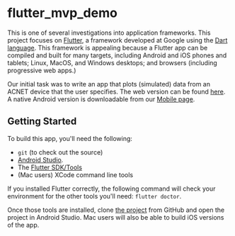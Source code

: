 # flutter_mvp_demo

This is one of several investigations into application frameworks. This project
focuses on [Flutter](https://flutter.dev), a framework developed at Google
using the [Dart language](https://dart.dev). This framework is appealing
because a Flutter app can be compiled and built for many targets, including
Android and iOS phones and tablets; Linux, MacOS, and Windows desktops; and
browsers (including progressive web apps.)

Our initial task was to write an app that plots (simulated) data from an ACNET
device that the user specifies. The web version can be found
[here](https://www-bd.fnal.gov/controls/demos/flutter_mvp/). A native Android
version is downloadable from our [Mobile
page](https://www-bd.fnal.gov/controls/mobile/).

## Getting Started

To build this app, you'll need the following:

- `git` (to check out the source)
- [Android Studio](https://developer.android.com/studio/).
- The [Flutter SDK/Tools](https://docs.flutter.dev/get-started/install)
- (Mac users) XCode command line tools

If you installed Flutter correctly, the following command will check
your environment for the other tools you'll need: `flutter doctor`.

Once those tools are installed, clone [the project]() from GitHub and
open the project in Android Studio. Mac users will also be able to
build iOS versions of the app.
